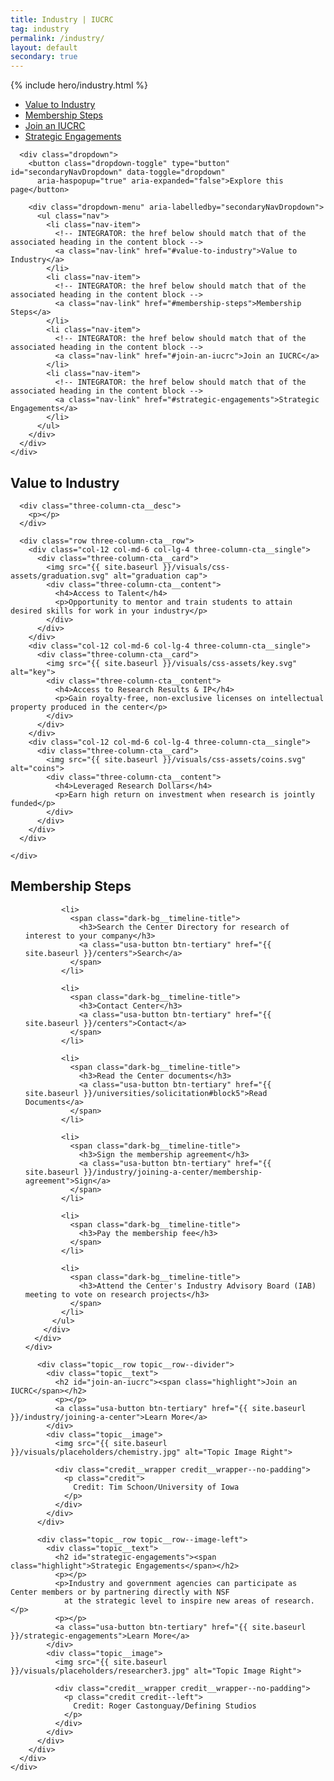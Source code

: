 ```yaml
---
title: Industry | IUCRC
tag: industry
permalink: /industry/
layout: default
secondary: true
---
```


{% include hero/industry.html %}

<div class="stickybits-wrapper">
  <div class="secondary-nav" style="position: sticky;">
    <div class="container">
      <div class="secondary-nav__scrollspy">
        <ul class="nav">
          <li class="nav-item">
            <!-- INTEGRATOR: the href below should match that of the associated heading in the content block -->
            <a class="nav-link" href="#value-to-industry">Value to Industry</a>
          </li>
          <li class="nav-item">
            <!-- INTEGRATOR: the href below should match that of the associated heading in the content block -->
            <a class="nav-link" href="#membership-steps">Membership Steps</a>
          </li>
          <li class="nav-item">
            <!-- INTEGRATOR: the href below should match that of the associated heading in the content block -->
            <a class="nav-link" href="#join-an-iucrc">Join an IUCRC</a>
          </li>
          <li class="nav-item">
            <!-- INTEGRATOR: the href below should match that of the associated heading in the content block -->
            <a class="nav-link" href="#strategic-engagements">Strategic Engagements</a>
          </li>
        </ul>
      </div>

      <div class="dropdown">
        <button class="dropdown-toggle" type="button" id="secondaryNavDropdown" data-toggle="dropdown"
          aria-haspopup="true" aria-expanded="false">Explore this page</button>

        <div class="dropdown-menu" aria-labelledby="secondaryNavDropdown">
          <ul class="nav">
            <li class="nav-item">
              <!-- INTEGRATOR: the href below should match that of the associated heading in the content block -->
              <a class="nav-link" href="#value-to-industry">Value to Industry</a>
            </li>
            <li class="nav-item">
              <!-- INTEGRATOR: the href below should match that of the associated heading in the content block -->
              <a class="nav-link" href="#membership-steps">Membership Steps</a>
            </li>
            <li class="nav-item">
              <!-- INTEGRATOR: the href below should match that of the associated heading in the content block -->
              <a class="nav-link" href="#join-an-iucrc">Join an IUCRC</a>
            </li>
            <li class="nav-item">
              <!-- INTEGRATOR: the href below should match that of the associated heading in the content block -->
              <a class="nav-link" href="#strategic-engagements">Strategic Engagements</a>
            </li>
          </ul>
        </div>
      </div>
    </div>
  </div>


  <div class="three-column-cta">
    <div class="container">
      <h2 id="value-to-industry"><span class="highlight"> Value to Industry</span></h2>

      <div class="three-column-cta__desc">
        <p></p>
      </div>

      <div class="row three-column-cta__row">
        <div class="col-12 col-md-6 col-lg-4 three-column-cta__single">
          <div class="three-column-cta__card">
            <img src="{{ site.baseurl }}/visuals/css-assets/graduation.svg" alt="graduation cap">
            <div class="three-column-cta__content">
              <h4>Access to Talent</h4>
              <p>Opportunity to mentor and train students to attain desired skills for work in your industry</p>
            </div>
          </div>
        </div>
        <div class="col-12 col-md-6 col-lg-4 three-column-cta__single">
          <div class="three-column-cta__card">
            <img src="{{ site.baseurl }}/visuals/css-assets/key.svg" alt="key">
            <div class="three-column-cta__content">
              <h4>Access to Research Results & IP</h4>
              <p>Gain royalty-free, non-exclusive licenses on intellectual property produced in the center</p>
            </div>
          </div>
        </div>
        <div class="col-12 col-md-6 col-lg-4 three-column-cta__single">
          <div class="three-column-cta__card">
            <img src="{{ site.baseurl }}/visuals/css-assets/coins.svg" alt="coins">
            <div class="three-column-cta__content">
              <h4>Leveraged Research Dollars</h4>
              <p>Earn high return on investment when research is jointly funded</p>
            </div>
          </div>
        </div>
      </div>

    </div>
  </div>

  <div class="dark-bg dark-bg__timeline">
    <div class="container">
      <div class="dark-bg__bg" style="background-image: url('{{ site.baseurl }}/visuals/css-assets/bowtie_structure_0.jpg');">
        <div class="dark-bg__content">
          <h2 class="on-dark-bg" id="membership-steps">Membership Steps</h2>
          <ul>

            <li>
              <span class="dark-bg__timeline-title">
                <h3>Search the Center Directory for research of interest to your company</h3>
                <a class="usa-button btn-tertiary" href="{{ site.baseurl }}/centers">Search</a>
              </span>
            </li>

            <li>
              <span class="dark-bg__timeline-title">
                <h3>Contact Center</h3>
                <a class="usa-button btn-tertiary" href="{{ site.baseurl }}/centers">Contact</a>
              </span>
            </li>

            <li>
              <span class="dark-bg__timeline-title">
                <h3>Read the Center documents</h3>
                <a class="usa-button btn-tertiary" href="{{ site.baseurl }}/universities/solicitation#block5">Read Documents</a>
              </span>
            </li>

            <li>
              <span class="dark-bg__timeline-title">
                <h3>Sign the membership agreement</h3>
                <a class="usa-button btn-tertiary" href="{{ site.baseurl }}/industry/joining-a-center/membership-agreement">Sign</a>
              </span>
            </li>

            <li>
              <span class="dark-bg__timeline-title">
                <h3>Pay the membership fee</h3>
              </span>
            </li>

            <li>
              <span class="dark-bg__timeline-title">
                <h3>Attend the Center's Industry Advisory Board (IAB) meeting to vote on research projects</h3>
              </span>
            </li>
          </ul>
        </div>
      </div>
    </div>
  </div>


  <div class="topic">
    <div class="container">
      <div class="views-element-container">
        <div class="js-view-dom-id-4aa85384b8cd74d2d72750aa32457470396a1dc547f2960f8bdbda0dbedd3e5b">

          <div class="topic__row topic__row--divider">
            <div class="topic__text">
              <h2 id="join-an-iucrc"><span class="highlight">Join an IUCRC</span></h2>
              <p></p>
              <a class="usa-button btn-tertiary" href="{{ site.baseurl }}/industry/joining-a-center">Learn More</a>
            </div>
            <div class="topic__image">
              <img src="{{ site.baseurl }}/visuals/placeholders/chemistry.jpg" alt="Topic Image Right">

              <div class="credit__wrapper credit__wrapper--no-padding">
                <p class="credit">
                  Credit: Tim Schoon/University of Iowa
                </p>
              </div>
            </div>
          </div>

          <div class="topic__row topic__row--image-left">
            <div class="topic__text">
              <h2 id="strategic-engagements"><span class="highlight">Strategic Engagements</span></h2>
              <p></p>
              <p>Industry and government agencies can participate as Center members or by partnering directly with NSF
                at the strategic level to inspire new areas of research.</p>
              <p></p>
              <a class="usa-button btn-tertiary" href="{{ site.baseurl }}/strategic-engagements">Learn More</a>
            </div>
            <div class="topic__image">
              <img src="{{ site.baseurl }}/visuals/placeholders/researcher3.jpg" alt="Topic Image Right">

              <div class="credit__wrapper credit__wrapper--no-padding">
                <p class="credit credit--left">
                  Credit: Roger Castonguay/Defining Studios
                </p>
              </div>
            </div>
          </div>
        </div>
      </div>
    </div>
  </div>
</div>
